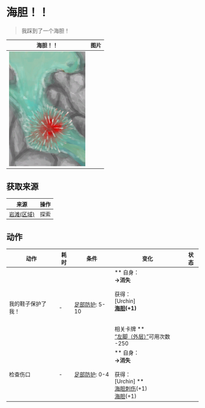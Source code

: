 # 海胆！！  
> 我踩到了一个海胆！  
  
  海胆！！  |   图片   
 ----  |  ----:   
   |  <img decoding="async" src="Sprite/UrchinEvent.png" href="a.md" style="max-width:300px;max-height:300px;">   
  
## 获取来源  
来源  |  操作  
----  |  ----  
[岩滩(区域)](Rocks.md)  |  探索  
## 动作  
动作  |  耗时  |  条件  |  变化  |  状态  
----  |  ----  |  ----  |  ----  |  ----  
我的鞋子保护了我！<br>  |  -  |  [足部防护](FootProtection.md): 5-10  |  ** 自身：**<br>→消失<br><br>** 获得： **<br>** [Urchin] **<br>  [海胆](Urchin.md)(+1)<br><br><br>** 相关卡牌 **<br>[“左脚（外层）”](tag_OuterFeet.md)可用次数  -250  |    
检查伤口<br>  |  -  |  [足部防护](FootProtection.md): 0-4  |  ** 自身：**<br>→消失<br><br>** 获得： **<br>** [Urchin] **<br>  [海胆刺伤](W_UrchinWoundSpines.md)(+1)<br>  [海胆](Urchin.md)(+1)<br>  |    


<script>document.title="海胆！！ - 卡牌生存百科 Card Survival Wiki";</script>